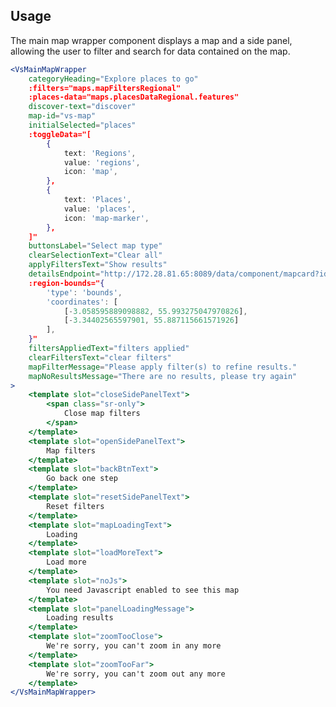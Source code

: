 ## Usage
The main map wrapper component displays a map and a side panel, allowing the
user to filter and search for data contained on the map.

```jsx
<VsMainMapWrapper
    categoryHeading="Explore places to go"
    :filters="maps.mapFiltersRegional"
    :places-data="maps.placesDataRegional.features"
    discover-text="discover"
    map-id="vs-map"
    initialSelected="places"
    :toggleData="[
        {
            text: 'Regions',
            value: 'regions',
            icon: 'map',
        },
        {
            text: 'Places',
            value: 'places',
            icon: 'map-marker',
        },
    ]"
    buttonsLabel="Select map type"
    clearSelectionText="Clear all"
    applyFiltersText="Show results"
    detailsEndpoint="http://172.28.81.65:8089/data/component/mapcard?id="
    :region-bounds="{
        'type': 'bounds',
        'coordinates': [
            [-3.058595889098882, 55.993275047970826],
            [-3.34402565597901, 55.887115661571926]
        ],
    }"
    filtersAppliedText="filters applied"
    clearFiltersText="clear filters"
    mapFilterMessage="Please apply filter(s) to refine results."
    mapNoResultsMessage="There are no results, please try again"
>
    <template slot="closeSidePanelText">
        <span class="sr-only">
            Close map filters
        </span>
    </template>
    <template slot="openSidePanelText">
        Map filters
    </template>
    <template slot="backBtnText">
        Go back one step
    </template>
    <template slot="resetSidePanelText">
        Reset filters
    </template>
    <template slot="mapLoadingText">
        Loading
    </template>
    <template slot="loadMoreText">
        Load more
    </template>
    <template slot="noJs">
        You need Javascript enabled to see this map
    </template>
    <template slot="panelLoadingMessage">
        Loading results
    </template>
    <template slot="zoomTooClose">
        We're sorry, you can't zoom in any more
    </template>
    <template slot="zoomTooFar">
        We're sorry, you can't zoom out any more
    </template>
</VsMainMapWrapper>
```

<!-- ```jsx
<VsMainMapWrapper
    categoryHeading="Explore places to go"
    :filters="maps.mapFilters"
    :places-data="maps.placesData.features"
    discover-text="discover"
    map-id="vs-map2"
    initialSelected="places"
    :toggleData="[
        {
            text: 'Regions',
            value: 'regions',
        },
        {
            text: 'Places',
            value: 'places',
        },
    ]"
    buttonsLabel="Select map type"
    clearSelectionText="Clear all"
    applyFiltersText="Show results"
>
    <template slot="closeSidePanelText">
        <span class="sr-only">
            Close map filters
        </span>
    </template>
    <template slot="openSidePanelText">
        Map filters
    </template>
    <template slot="backBtnText">
        Go back one step
    </template>
    <template slot="resetSidePanelText">
        Reset filters
    </template>
    <template slot="noJs">
        You need Javascript enabled to see this map
    </template>
</VsMainMapWrapper>
``` -->